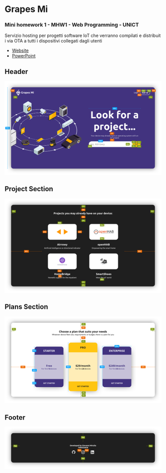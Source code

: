 # Grapes Mi
### Mini homework 1 - MHW1 - Web Programming - UNICT
Servizio hosting per progetti software IoT che verranno compilati e distribuiti via OTA a tutti i dispositivi collegati dagli utenti

- [Website](https://giovannimirulla.github.io/GrapesMi/mhw1.html)
- [PowerPoint](https://github.com/giovannimirulla/GrapesMi/main/mhw1.pptx)

## Header
<div align="center"><img src="readmeImg/header.png"/></div>

## Project Section
<div align="center"><img src="readmeImg/projectSection.png"/></div>

## Plans Section
<div align="center"><img src="readmeImg/plansSection.png"/></div>

## Footer
<div align="center"><img src="readmeImg/footer.png"/></div>